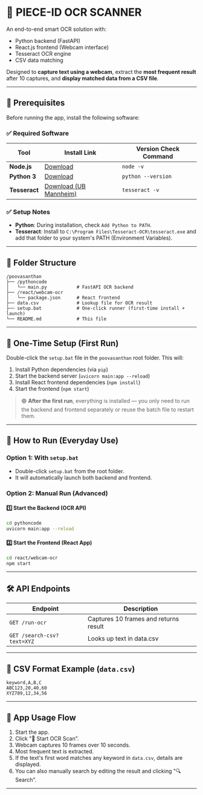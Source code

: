 # 📸 PIECE-ID OCR SCANNER

An end-to-end smart OCR solution with:

- Python backend (FastAPI)
- React.js frontend (Webcam interface)
- Tesseract OCR engine
- CSV data matching

Designed to **capture text using a webcam**, extract the **most frequent result** after 10 captures, and **display matched data from a CSV file**.

---

## 🧰 Prerequisites

Before running the app, install the following software:

### ✅ Required Software

| Tool         | Install Link                                                                 | Version Check Command   |
|--------------|------------------------------------------------------------------------------|------------------------|
| **Node.js**  | [Download](https://nodejs.org/)                                              | `node -v`              |
| **Python 3** | [Download](https://www.python.org/downloads/)                                | `python --version`     |
| **Tesseract**| [Download (UB Mannheim)](https://github.com/UB-Mannheim/tesseract/wiki)      | `tesseract -v`         |

### ✅ Setup Notes

- **Python**: During installation, check `Add Python to PATH`.
- **Tesseract**: Install to `C:\Program Files\Tesseract-OCR\tesseract.exe` and add that folder to your system's PATH (Environment Variables).

---

## 📁 Folder Structure

```
/poovasanthan
├── /pythoncode
│   └── main.py           # FastAPI OCR backend
├── /react/webcam-ocr
│   └── package.json      # React frontend
├── data.csv              # Lookup file for OCR result
├── setup.bat             # One-click runner (first-time install + launch)
└── README.md             # This file
```

---

## 🔧 One-Time Setup (First Run)

Double-click the `setup.bat` file in the `poovasanthan` root folder. This will:

1. Install Python dependencies (via `pip`)  
2. Start the backend server (`uvicorn main:app --reload`)  
3. Install React frontend dependencies (`npm install`)  
4. Start the frontend (`npm start`)

> 🟢 **After the first run**, everything is installed — you only need to run the backend and frontend separately or reuse the batch file to restart them.

---

## 🚀 How to Run (Everyday Use)

### Option 1: With `setup.bat`

- Double-click `setup.bat` from the root folder.
- It will automatically launch both backend and frontend.

### Option 2: Manual Run (Advanced)

#### 1️⃣ Start the Backend (OCR API)

```bash
cd pythoncode
uvicorn main:app --reload
```

#### 2️⃣ Start the Frontend (React App)

```bash
cd react/webcam-ocr
npm start
```

---

## 🛠️ API Endpoints

| Endpoint                  | Description                                 |
|---------------------------|---------------------------------------------|
| `GET /run-ocr`            | Captures 10 frames and returns result       |
| `GET /search-csv?text=XYZ`| Looks up text in data.csv                   |

---

## 📄 CSV Format Example (`data.csv`)

```csv
keyword,A,B,C
ABC123,20,40,60
XYZ789,12,34,56
```

---

## 📝 App Usage Flow

1. Start the app.
2. Click "📸 Start OCR Scan".
3. Webcam captures 10 frames over 10 seconds.
4. Most frequent text is extracted.
5. If the text's first word matches any keyword in `data.csv`, details are displayed.
6. You can also manually search by editing the result and clicking "🔍 Search".

---